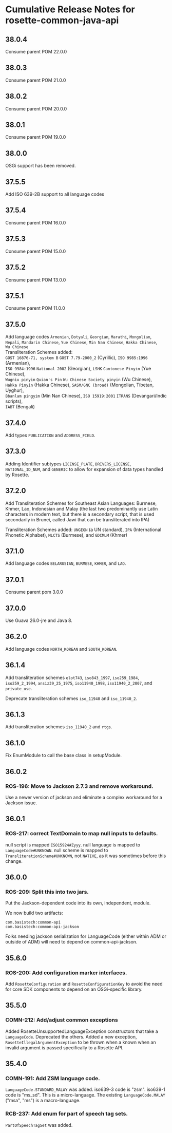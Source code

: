 # Cumulative Release Notes for rosette-common-java-api

## 38.0.4

Consume parent POM 22.0.0

## 38.0.3

Consume parent POM 21.0.0

## 38.0.2

Consume parent POM 20.0.0

## 38.0.1

Consume parent POM 19.0.0

## 38.0.0

OSGi support has been removed.

## 37.5.5

Add ISO 639-2B support to all language codes

## 37.5.4

Consume parent POM 16.0.0

## 37.5.3

Consume parent POM 15.0.0

## 37.5.2

Consume parent POM 13.0.0

## 37.5.1

Consume parent POM 11.0.0

## 37.5.0

Add language codes `Armenian`, `Dotyali`, `Georgian`, `Marathi`, `Mongolian`,  
`Nepali`, `Mandarin Chinese`, `Yue Chinese`,  `Min Nan Chinese`, `Hakka Chinese`,  
`Wu Chinese`  
Transliteration Schemes added:     
`GOST 16876-71, system B` `GOST 7.79-2000_2` (Cyrillic), `ISO 9985:1996` (Armenian),  
`ISO 9984:1996` `National 2002` (Georgian), `LSHK` `Cantonese Pinyin` (Yue Chinese),  
`Wugniu pinyin` `Quian's Pin` `Wu Chinese Society pinyin` (Wu Chinese),  
`Hakka Pinyin` (Hakka Chinese), `SASM/GNC (broad)` (Mongolian, Tibetan, Uyghur),  
`Bbanlam pingyim` (Min Nan Chinese), `ISO 15919:2001` `ITRANS` (Devangari/Indic scripts),  
`IABT` (Bengali)

## 37.4.0

Add types `PUBLICATION` and `ADDRESS_FIELD`.

## 37.3.0

Adding Identifier subtypes `LICENSE_PLATE`, `DRIVERS_LICENSE`, `NATIONAL_ID_NUM`, and `GENERIC` to allow for expansion of data types handled by Rosette.

## 37.2.0

Add Transliteration Schemes for Southeast Asian Languages: Burmese, Khmer, Lao, Indonesian and Malay (the last two predominantly use Latin characters in modern text, but there is a secondary script, that is used secondarily in Brunei, called Jawi that can be transliterated into IPA)

Transliteration Schemes added: `UNGEGN` (a UN standard), `IPA` (International Phonetic Alphabet), `MLCTS` (Burmese), and `GDCMLM` (Khmer)

## 37.1.0

Add language codes `BELARUSIAN`, `BURMESE`, `KHMER`, and `LAO`.

## 37.0.1

Consume parent pom 3.0.0

## 37.0.0

Use Guava 26.0-jre and Java 8.

## 36.2.0

Add language codes `NORTH_KOREAN` and `SOUTH_KOREAN`.

## 36.1.4

Add transliteration schemes `elot743`, `iso843_1997`, `iso259_1984`, `iso259_2_1994`, `ansiz39_25_1975`,
`iso11940_1998`, `iso11940_2_2007`, and `private_use`.

Deprecate transliteration schemes `iso_11940` and `iso_11940_2`.

## 36.1.3

Add transliteration schemes `iso_11940_2` and `rtgs`.

## 36.1.0

Fix EnumModule to call the base class in setupModule.

## 36.0.2

### ROS-196: Move to Jackson 2.7.3 and remove workaround.

Use a newer version of jackson and eliminate a complex workaround for
a Jackson issue.

## 36.0.1

### ROS-217: correct TextDomain to map null inputs to defaults.

null script is mapped `ISO15924#Zyyy`.
null language is mapped to `LanguageCode#UNKNOWN`.
null scheme is mapped to `TransliterationScheme#UNKNOWN`, not
`NATIVE`, as it was sometimes before this change.

## 36.0.0

### ROS-209: Split this into two jars.

Put the Jackson-dependent code into its own, independent, module.

We now build two artifacts:

```
com.basistech:common-api
com.basistech:common-api-jackson
```

Folks needing jackson serialization for LanguageCode (either within
ADM or outside of ADM) will need to depend on common-api-jackson.

## 35.6.0

### ROS-200: Add configuration marker interfaces.

Add `RosetteConfiguration` and `RosetteConfigurationKey` to avoid
the need for core SDK components to depend on an OSGi-specific library.

## 35.5.0

### COMN-212: Add/adjust common exceptions

Added RosetteUnsupportedLanguageException constructors that take a
``LanguageCode``.  Deprecated the others.  Added a new exception,
``RosetteIllegalArgumentException`` to be thrown when a known when an
invalid argument is passed specifically to a Rosette API.


## 35.4.0

### COMN-191: Add ZSM language code.

`LanguageCode.STANDARD_MALAY` was added.  iso639-3 code is "zsm".
iso639-1 code is "ms_sd".  This is a micro-language.  The existing
`LanguageCode.MALAY` ("msa", "ms") is a macro-language.

### RCB-237: Add enum for part of speech tag sets.

`PartOfSpeechTagSet` was added.
